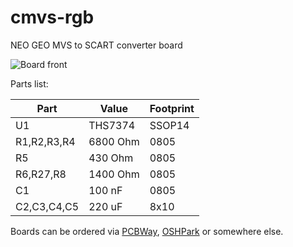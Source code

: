 # cmvs-rgb
NEO GEO MVS to SCART converter board

![Board front](https://github.com/philenotfound/cmvs-rgb/raw/master/top.png)

Parts list:

Part | Value | Footprint
------------ | ------------- | -------------
U1 | THS7374 | SSOP14
R1,R2,R3,R4 | 6800 Ohm | 0805
R5 | 430 Ohm | 0805
R6,R27,R8 | 1400 Ohm | 0805
C1 | 100 nF | 0805
C2,C3,C4,C5 | 220 uF | 8x10

Boards can be ordered via [PCBWay](https://www.pcbway.com/project/shareproject/cmvs_rgb_v2.html), [OSHPark](https://oshpark.com/shared_projects/jzNmi8o1) or somewhere else.
